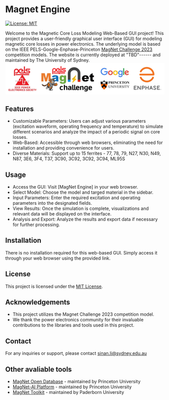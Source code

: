 # Magnet Engine
[![License: MIT](https://img.shields.io/badge/License-MIT-yellow.svg)](https://opensource.org/licenses/MIT)

Welcome to the Magnetic Core Loss Modeling Web-Based GUI project! This project provides a user-friendly graphical user interface (GUI) for modeling magnetic core losses in power electronics. The underlying model is based on the IEEE PELS-Google-Enphase-Princeton [MagNet Challenge 2023](https://github.com/minjiechen/magnetchallenge/tree/main) competition models. The website is currently deployed at "TBD"------ and maintained by The University of Sydney. 
<img src="icons/mclogo.jpg" width="800">

## Features

- Customizable Parameters: Users can adjust various parameters (excitation waveform, operating frequency and temperature) to simulate different scenarios and analyze the impact of a periodic signal on core losses.
- Web-Based: Accessible through web browsers, eliminating the need for installation and providing convenience for users.
- Diverse Materials: Support up to 15 ferrites - 77, 78, 79, N27, N30, N49, N87, 3E6, 3F4, T37, 3C90, 3C92, 3C92, 3C94, ML95S

## Usage 
- Access the GUI: Visit [MagNet Engine] in your web browser.
- Select Model: Choose the model and targed material in the sidebar. 
- Input Parameters: Enter the required excitation and operating parameters into the designated fields. 
- View Results: Once the simulation is complete, visualizations and relevant data will be displayed on the interface.
- Analysis and Export: Analyze the results and export data if necessary for further processing.

## Installation 
There is no installation required for this web-based GUI. Simply access it through your web browser using the provided link.

## License 
This project is licensed under the [MIT License](https://opensource.org/license/mit).

## Acknowledgements
- This project utilizes the Magnet Challenge 2023 competition model.
- We thank the power electronics community for their invaluable contributions to the libraries and tools used in this project.

## Contact
For any inquiries or support, please contact sinan.li@sydney.edu.au

## Other avaliable tools

- [MagNet Open Database](https://www.princeton.edu/~minjie/magnet.html) - maintained by Princeton University
- [MagNet-AI Platform](https://mag-net.princeton.edu/) - maintained by Princeton University
- [MagNet Toolkit](https://github.com/upb-lea/mag-net-hub) - maintained by Paderborn University


